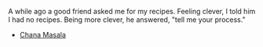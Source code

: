 A while ago a good friend asked me for my recipes.
Feeling clever, I told him I had no recipes.
Being more clever, he answered, "tell me your process."

* [Chana Masala](https://github.com/karls-recipes/karls-recipes/wiki/Chana-Masala)

